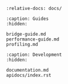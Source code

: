 ```{include} ../README.md
:relative-docs: docs/
```

```{toctree}
:caption: Guides
:hidden:

bridge-guide.md
performance-guide.md
profiling.md
```

```{toctree}
:caption: Development
:hidden:

documentation.md
apidocs/index.rst
```
